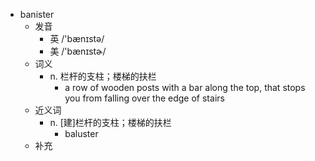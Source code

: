 - banister
  - 发音
    - 英 /'bænɪstə/
    - 美 /'bænɪstɚ/
  - 词义
    - n. 栏杆的支柱；楼梯的扶栏
      - a row of wooden posts with a bar along the top, that stops you from falling over the edge of stairs
  - 近义词
    - n. [建]栏杆的支柱；楼梯的扶栏
      - baluster
  - 补充